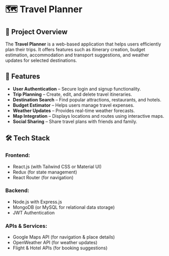# 🗺️ Travel Planner

## 📌 Project Overview
The **Travel Planner** is a web-based application that helps users efficiently plan their trips. It offers features such as itinerary creation, budget estimation, accommodation and transport suggestions, and weather updates for selected destinations.

## 🚀 Features
- **User Authentication** – Secure login and signup functionality.
- **Trip Planning** – Create, edit, and delete travel itineraries.
- **Destination Search** – Find popular attractions, restaurants, and hotels.
- **Budget Estimator** – Helps users manage travel expenses.
- **Weather Updates** – Provides real-time weather forecasts.
- **Map Integration** – Displays locations and routes using interactive maps.
- **Social Sharing** – Share travel plans with friends and family.

## 🛠️ Tech Stack
### Frontend:
- React.js (with Tailwind CSS or Material UI)
- Redux (for state management)
- React Router (for navigation)

### Backend:
- Node.js with Express.js
- MongoDB (or MySQL for relational data storage)
- JWT Authentication

### APIs & Services:
- Google Maps API (for navigation & place details)
- OpenWeather API (for weather updates)
- Flight & Hotel APIs (for booking suggestions)




